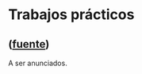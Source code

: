 # Trabajos prácticos
([fuente](https://campus.exactas.uba.ar/course/view.php?id=998&section=3))
---
A ser anunciados.

